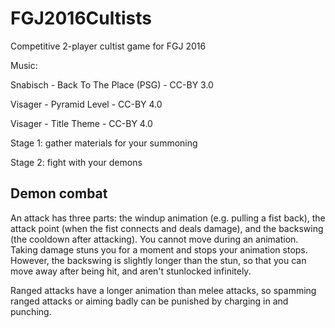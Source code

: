 # FGJ2016Cultists
Competitive 2-player cultist game for FGJ 2016


Music:

Snabisch - Back To The Place (PSG) - CC-BY 3.0

Visager - Pyramid Level -  CC-BY 4.0

Visager - Title Theme - CC-BY 4.0


Stage 1: gather materials for your summoning


Stage 2: fight with your demons


## Demon combat


An attack has three parts: the windup animation (e.g. pulling a fist back), the attack point (when the fist connects and deals damage), and the backswing (the cooldown after attacking). You cannot move during an animation. Taking damage stuns you for a moment and stops your animation stops. However, the backswing is slightly longer than the stun, so that you can move away after being hit, and aren't stunlocked infinitely.


Ranged attacks have a longer animation than melee attacks, so spamming ranged attacks or aiming badly can be punished by charging in and punching.
